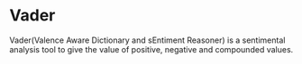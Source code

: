 # Vader
Vader(Valence Aware Dictionary and sEntiment Reasoner) is a sentimental analysis tool to give the value of positive, negative and compounded values.
